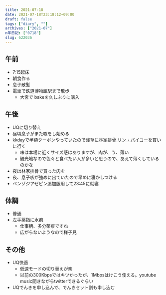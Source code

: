 ```yaml
---
title: 2021-07-18
date: 2021-07-18T23:18:12+09:00
draft: false
tags: ["diary", ""]
archives: ["2021-07"]
n年日記: ["0718"]
slug: 622036
---
```

## 午前
- 7:15起床
- 朝食作る
- 息子散髪
- 電車で鉄道博物館駅まで散歩
  - 大宮で bakeを久しぶりに購入
## 午後
- UQに切り替え
- 昼頃息子がまた咳をし始める
- kkdayで半額クーポンやっていたので浅草に[林家排骨 リン・パイコー](https://lin-paiko.jp/)を買いに行く
  - 味は本場に近くサイズ感はありますが、肉が、う、薄い
  - 観光地なので色々と食べたい人が多いと思うので、あえて薄くしているのかな
- 夜は林家排骨で買った肉を
- 夜、息子咳が強めに出ていたので早めに寝かしつける
- ベンゾジアゼピン追加服用して23:45に就寝
## 体調
- 普通
- 左手薬指に水疱
  - 仕事柄、多分薬疹ですね
  - 広がらないようなので様子見
## その他
- UQ快適
  - 低速モードの切り替えが楽
  - 以前の300Kbpsではキツかったが、1Mbpsはけこう使える。youtube music聞きながらtwitterできるぐらい
- UQでんきを申し込んで、でんきセット割も申し込む